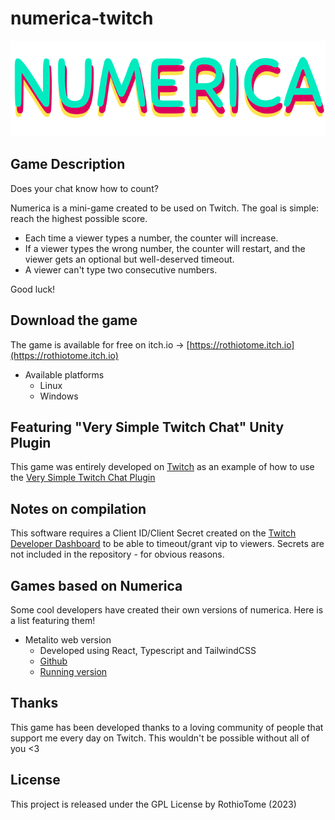 # numerica-twitch

![numerica-logo](./Assets/Sprites/Title.png)

## Game Description
Does your chat know how to count?

Numerica is a mini-game created to be used on Twitch.  The goal is simple: reach the highest possible score.

- Each time a viewer types a number, the counter will increase. 
- If a viewer types the wrong number, the counter will restart, and the viewer gets an optional but well-deserved timeout.
- A viewer can't type two consecutive numbers.

Good luck!

## Download the game
The game is available for free on itch.io ->
[https://rothiotome.itch.io](https://rothiotome.itch.io)
- Available platforms
    - Linux
    - Windows

## Featuring "Very Simple Twitch Chat" Unity Plugin
This game was entirely developed on [Twitch](https://twitch.tv/RothioTome) as an example of how to use the [Very Simple Twitch Chat Plugin](https://github.com/rothiotome/very-simple-twitch-chat)

## Notes on compilation
This software requires a Client ID/Client Secret created on the [Twitch Developer Dashboard](https://dev.twitch.tv/) to be able to timeout/grant vip to viewers. Secrets are not included in the repository - for obvious reasons.

## Games based on Numerica
Some cool developers have  created their own versions of numerica. Here is a list featuring them!
- Metalito web version
  - Developed using React, Typescript and TailwindCSS
  - [Github](https://github.com/JavierBalonga/numerica-game)
  - [Running version](https://javierbalonga.github.io/numerica-game/)

## Thanks
This game has been developed thanks to a loving community of people that support me every day on Twitch. This wouldn't be possible without all of you <3

## License
This project is released under the GPL License by RothioTome (2023)